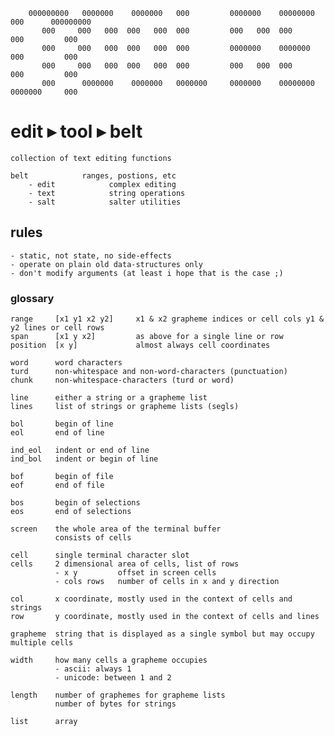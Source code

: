 ```
    000000000   0000000    0000000   000         0000000    00000000  000      000000000   
       000     000   000  000   000  000         000   000  000       000         000      
       000     000   000  000   000  000         0000000    0000000   000         000      
       000     000   000  000   000  000         000   000  000       000         000      
       000      0000000    0000000   0000000     0000000    00000000  0000000     000      
```

# edit ▸ tool ▸ belt

    collection of text editing functions
    
    belt            ranges, postions, etc 
        - edit            complex editing
        - text            string operations
        - salt            salter utilities

## rules
    
    - static, not state, no side-effects
    - operate on plain old data-structures only
    - don't modify arguments (at least i hope that is the case ;)

### glossary

    range     [x1 y1 x2 y2]     x1 & x2 grapheme indices or cell cols y1 & y2 lines or cell rows
    span      [x1 y x2]         as above for a single line or row
    position  [x y]             almost always cell coordinates
    
    word      word characters
    turd      non-whitespace and non-word-characters (punctuation)
    chunk     non-whitespace-characters (turd or word)
    
    line      either a string or a grapheme list
    lines     list of strings or grapheme lists (segls)
    
    bol       begin of line
    eol       end of line
    
    ind_eol   indent or end of line
    ind_bol   indent or begin of line

    bof       begin of file
    eof       end of file
    
    bos       begin of selections
    eos       end of selections
    
    screen    the whole area of the terminal buffer
              consists of cells
    
    cell      single terminal character slot
    cells     2 dimensional area of cells, list of rows
              - x y         offset in screen cells
              - cols rows   number of cells in x and y direction

    col       x coordinate, mostly used in the context of cells and strings
    row       y coordinate, mostly used in the context of cells and lines
    
    grapheme  string that is displayed as a single symbol but may occupy multiple cells
              
    width     how many cells a grapheme occupies
              - ascii: always 1 
              - unicode: between 1 and 2
                                
    length    number of graphemes for grapheme lists
              number of bytes for strings
    
    list      array    
    
    